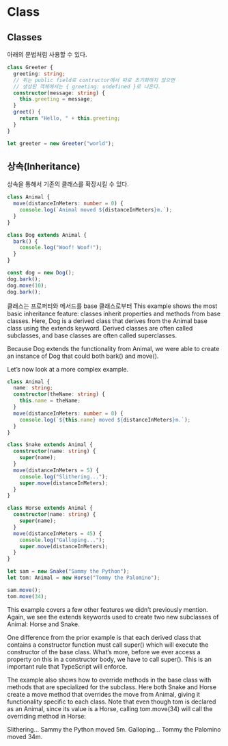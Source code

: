 # Class 

## Classes

아래의 문법처럼 사용할 수 있다. 

```ts
class Greeter {
  greeting: string;
  // 위는 public field로 contructor에서 따로 초기화하지 않으면
  // 생성된 객체에서는 { greeting: undefined }로 나온다. 
  constructor(message: string) {
    this.greeting = message;
  }
  greet() {
    return "Hello, " + this.greeting;
  }
}

let greeter = new Greeter("world");
```


## 상속(Inheritance)

상속을 통해서 기존의 클래스를 확장시킬 수 있다. 

```ts
class Animal {
  move(distanceInMeters: number = 0) {
    console.log(`Animal moved ${distanceInMeters}m.`);
  }
}

class Dog extends Animal {
  bark() {
    console.log("Woof! Woof!");
  }
}

const dog = new Dog();
dog.bark();
dog.move(10);
dog.bark();
```

클래스는 프로퍼티와 메서드를 base 클래스로부터 
This example shows the most basic inheritance feature: classes inherit properties and methods from base classes. Here, Dog is a derived class that derives from the Animal base class using the extends keyword. Derived classes are often called subclasses, and base classes are often called superclasses.

Because Dog extends the functionality from Animal, we were able to create an instance of Dog that could both bark() and move().

Let’s now look at a more complex example.

```ts
class Animal {
  name: string;
  constructor(theName: string) {
    this.name = theName;
  }
  move(distanceInMeters: number = 0) {
    console.log(`${this.name} moved ${distanceInMeters}m.`);
  }
}

class Snake extends Animal {
  constructor(name: string) {
    super(name);
  }
  move(distanceInMeters = 5) {
    console.log("Slithering...");
    super.move(distanceInMeters);
  }
}

class Horse extends Animal {
  constructor(name: string) {
    super(name);
  }
  move(distanceInMeters = 45) {
    console.log("Galloping...");
    super.move(distanceInMeters);
  }
}

let sam = new Snake("Sammy the Python");
let tom: Animal = new Horse("Tommy the Palomino");

sam.move();
tom.move(34);
```

This example covers a few other features we didn’t previously mention. Again, we see the extends keywords used to create two new subclasses of Animal: Horse and Snake.

One difference from the prior example is that each derived class that contains a constructor function must call super() which will execute the constructor of the base class. What’s more, before we ever access a property on this in a constructor body, we have to call super(). This is an important rule that TypeScript will enforce.

The example also shows how to override methods in the base class with methods that are specialized for the subclass. Here both Snake and Horse create a move method that overrides the move from Animal, giving it functionality specific to each class. Note that even though tom is declared as an Animal, since its value is a Horse, calling tom.move(34) will call the overriding method in Horse:

Slithering...
Sammy the Python moved 5m.
Galloping...
Tommy the Palomino moved 34m.